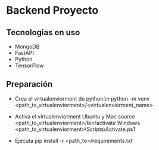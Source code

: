 # Backend Proyecto

## Tecnologias en uso
* MongoDB
* FastAPI
* Python
* TensorFlow

## Preparación
* Crea el virtualenviorment de python:\n
python -m venv <path_to_virtualenviorment>/<virtualenviorment_name>

* Activa el virtualenviorment
Ubuntu y Mac
source <path_to_virtualenviorment>/bin/activate
Windows
<path_to_virtualenviorment>\Scripts\Activate.ps1

* Ejecuta pip install -r <path_to>/requirements.txt
